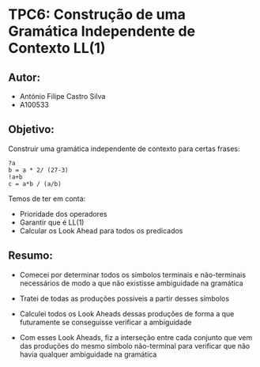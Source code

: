 # TPC6: Construção de uma Gramática Independente de Contexto LL(1)

## Autor:
- António Filipe Castro Silva
- A100533

## Objetivo:

Construir uma gramática independente de contexto para certas frases:

```
?a
b = a * 2/ (27-3)
!a+b
c = a*b / (a/b)
```

Temos de ter em conta:

- Prioridade dos operadores
- Garantir que é LL(1)
- Calcular os Look Ahead para todos os predicados

## Resumo:

- Comecei por determinar todos os símbolos terminais e não-terminais necessários de modo a que não existisse ambiguidade na gramática

- Tratei de todas as produções possíveis a partir desses símbolos

- Calculei todos os Look Aheads dessas produções de forma a que futuramente se conseguisse verificar a ambiguidade

- Com esses Look Aheads, fiz a interseção entre cada conjunto que vem das produções do mesmo símbolo não-terminal para verificar que não havia qualquer ambiguidade na gramática